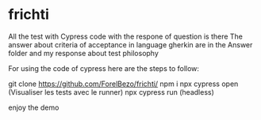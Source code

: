 # frichti
All the test with Cypress code with the respone of question is there
The answer about criteria of acceptance in language gherkin are in the Answer folder and my response about test philosophy 

For using the code of cypress here are the steps to follow:

git clone https://github.com/ForelBezo/frichti/
npm i 
npx cypress open (Visualiser les tests avec le runner) 
npx cypress run (headless) 

enjoy the demo
